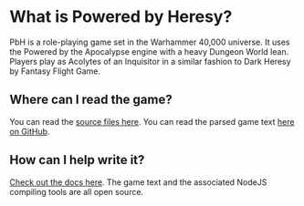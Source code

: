 # What is Powered by Heresy?
PbH is a role-playing game set in the Warhammer 40,000 universe. It uses the Powered by the Apocalypse engine with a heavy Dungeon World lean. Players play as Acolytes of an Inquisitor in a similar fashion to Dark Heresy by Fantasy Flight Game.

## Where can I read the game?
You can read the [source files here](https://github.com/Vindexus/PoweredByHeresy/tree/master/source). You can read the parsed game text [here on GitHub](https://github.com/Vindexus/PoweredByHeresy/tree/master/game/github).

## How can I help write it?
[Check out the docs here](http://github.com/Vindexus/PoweredByHeresy/tree/master/docs). The game text and the associated NodeJS compiling tools are all open source.